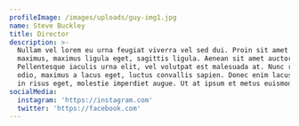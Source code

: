 ```yaml
---
profileImage: /images/uploads/guy-img1.jpg
name: Steve Buckley
title: Director
description: >-
  Nullam vel lorem eu urna feugiat viverra vel sed dui. Proin sit amet lorem
  maximus, maximus ligula eget, sagittis ligula. Aenean sit amet auctor dui.
  Pellentesque iaculis urna elit, vel volutpat est malesuada at. Nunc risus
  odio, maximus a lacus eget, luctus convallis sapien. Donec enim lacus, varius
  in risus eget, molestie imperdiet augue. Ut at ipsum et metus euismod rhoncus.
socialMedia:
  instagram: 'https://instagram.com'
  twitter: 'https://facebook.com'
---
```


